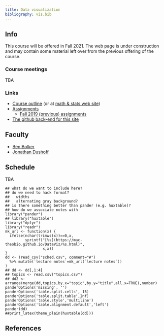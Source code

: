 ```yaml
---
title: Data visualization
bibliography: vis.bib
---
```


<!-- from https://www.w3schools.com/css/css_table.asp -->
<style>
th, td {
   vertical-align: top;
   padding: 15px;
}
tr:nth-child(even) {background-color: #f2f2f2;} 
th {background-color: #ccccff;}
</style>


<!-- 
## Current

We are looking forward to seeing you on Friday for an organizational meeting!  Sep 6 from 9:30-10 AM in Hamilton Hall 207 (the main floor of Hamilton Hall)

-->

## Info

This course will be offered in Fall 2021. The web page is under construction and may contain some material
left over from the previous offering of the course.

### Course meetings

TBA

### Links

- [Course outline](outline.html) (or at [math & stats web site](https://mcmasteru365.sharepoint.com/:w:/s/sci-course-outlines/EQIfPDteOwhApDyncmtsPccBnD1-BnBNvI3d7lHqbVDRKQ?e=2Vt5pV))
- [Assignments](assignments.html)
    - [Fall 2019 (previous) assignments](assignments_old.html)
- [The github back-end for this site](https://github.com/mac-theobio/DataViz/)

## Faculty

-   [Ben Bolker](http://www.math.mcmaster.ca/~bolker/)
-   [Jonathan Dushoff](http://www.biology.mcmaster.ca/dushoff/)

## Schedule

TBA

```{r echo=FALSE,message=FALSE,warning=FALSE, results="asis", eval=FALSE}
## what do we want to include here?
## do we need to hack format?
##   widths
##   alternating gray background?
## is there something better than pander (e.g. huxtable)?
## how do we associate notes with 
library("pander")
## library("huxtable")
library("dplyr")
library("readr")
mk_url <- function(x) {
  ifelse(nchar(trimws(x))==0,x,
         sprintf("[%s](https://mac-theobio.github.io/DataViz/%s.html)",
                 x,x))
}
dd <- (read_csv("sched.csv", comment="#")
  %>% mutate(`lecture notes`=mk_url(`lecture notes`))
)
## dd <- dd[,1:4]
## topics <- read.csv("topics.csv")
## dd2 <- arrange(merge(dd,topics,by.x="topic",by.y="title",all.x=TRUE),number)
panderOptions('missing', '')
panderOptions('table.split.cells', 15)
panderOptions('table.split.table',Inf)
panderOptions('table.style','multiline')
panderOptions('table.alignment.default','left')
pander(dd)
##print_latex(theme_plain(huxtable(dd)))
```

<!-- regular html comment
...
--> 


## References

